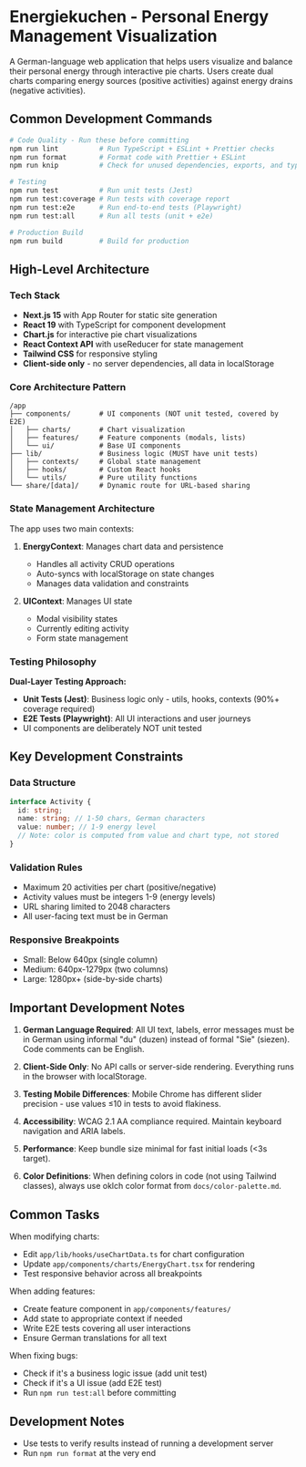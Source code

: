 # Energiekuchen - Personal Energy Management Visualization

A German-language web application that helps users visualize and balance their personal energy through interactive pie charts. Users create dual charts comparing energy sources (positive activities) against energy drains (negative activities).

## Common Development Commands

```bash
# Code Quality - Run these before committing
npm run lint          # Run TypeScript + ESLint + Prettier checks
npm run format        # Format code with Prettier + ESLint
npm run knip          # Check for unused dependencies, exports, and types

# Testing
npm run test          # Run unit tests (Jest)
npm run test:coverage # Run tests with coverage report
npm run test:e2e      # Run end-to-end tests (Playwright)
npm run test:all      # Run all tests (unit + e2e)

# Production Build
npm run build         # Build for production
```

## High-Level Architecture

### Tech Stack

- **Next.js 15** with App Router for static site generation
- **React 19** with TypeScript for component development
- **Chart.js** for interactive pie chart visualizations
- **React Context API** with useReducer for state management
- **Tailwind CSS** for responsive styling
- **Client-side only** - no server dependencies, all data in localStorage

### Core Architecture Pattern

```
/app
├── components/       # UI components (NOT unit tested, covered by E2E)
│   ├── charts/       # Chart visualization
│   ├── features/     # Feature components (modals, lists)
│   └── ui/           # Base UI components
├── lib/              # Business logic (MUST have unit tests)
│   ├── contexts/     # Global state management
│   ├── hooks/        # Custom React hooks
│   └── utils/        # Pure utility functions
└── share/[data]/     # Dynamic route for URL-based sharing
```

### State Management Architecture

The app uses two main contexts:

1. **EnergyContext**: Manages chart data and persistence

   - Handles all activity CRUD operations
   - Auto-syncs with localStorage on state changes
   - Manages data validation and constraints

2. **UIContext**: Manages UI state
   - Modal visibility states
   - Currently editing activity
   - Form state management

### Testing Philosophy

**Dual-Layer Testing Approach:**

- **Unit Tests (Jest)**: Business logic only - utils, hooks, contexts (90%+ coverage required)
- **E2E Tests (Playwright)**: All UI interactions and user journeys
- UI components are deliberately NOT unit tested

## Key Development Constraints

### Data Structure

```typescript
interface Activity {
  id: string;
  name: string; // 1-50 chars, German characters
  value: number; // 1-9 energy level
  // Note: color is computed from value and chart type, not stored
}
```

### Validation Rules

- Maximum 20 activities per chart (positive/negative)
- Activity values must be integers 1-9 (energy levels)
- URL sharing limited to 2048 characters
- All user-facing text must be in German

### Responsive Breakpoints

- Small: Below 640px (single column)
- Medium: 640px-1279px (two columns)
- Large: 1280px+ (side-by-side charts)

## Important Development Notes

1. **German Language Required**: All UI text, labels, error messages must be in German using informal "du" (duzen) instead of formal "Sie" (siezen). Code comments can be English.

2. **Client-Side Only**: No API calls or server-side rendering. Everything runs in the browser with localStorage.

3. **Testing Mobile Differences**: Mobile Chrome has different slider precision - use values ≤10 in tests to avoid flakiness.

4. **Accessibility**: WCAG 2.1 AA compliance required. Maintain keyboard navigation and ARIA labels.

5. **Performance**: Keep bundle size minimal for fast initial loads (<3s target).

6. **Color Definitions**: When defining colors in code (not using Tailwind classes), always use oklch color format from `docs/color-palette.md`.

## Common Tasks

When modifying charts:

- Edit `app/lib/hooks/useChartData.ts` for chart configuration
- Update `app/components/charts/EnergyChart.tsx` for rendering
- Test responsive behavior across all breakpoints

When adding features:

- Create feature component in `app/components/features/`
- Add state to appropriate context if needed
- Write E2E tests covering all user interactions
- Ensure German translations for all text

When fixing bugs:

- Check if it's a business logic issue (add unit test)
- Check if it's a UI issue (add E2E test)
- Run `npm run test:all` before committing

## Development Notes

- Use tests to verify results instead of running a development server
- Run `npm run format` at the very end
